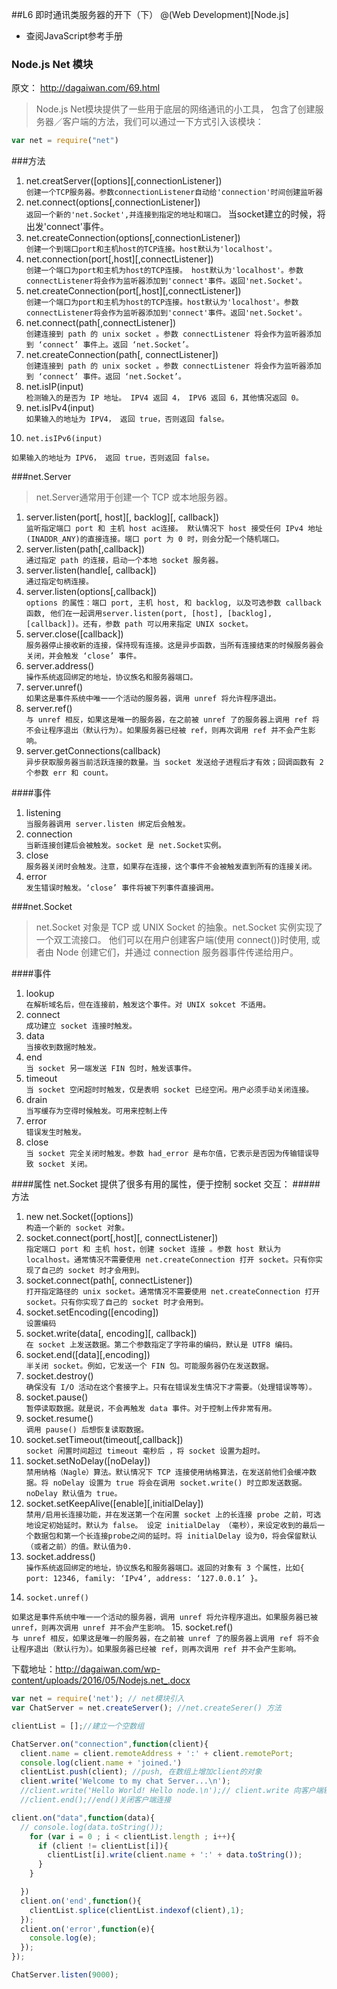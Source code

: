 ##L6 即时通讯类服务器的开下（下）
@(Web Development)[Node.js]
- 查阅JavaScript参考手册
### Node.js Net 模块

原文： http://dagaiwan.com/69.html

> Node.js Net模块提供了一些用于底层的网络通讯的小工具， 包含了创建服务器／客户端的方法，我们可以通过一下方式引入该模块：
```javascript
var net = require("net")
```

###方法

1. net.creatServer([options][,connectionListener])  
`创建一个TCP服务器。参数connectionListener自动给'connection'时间创建监听器`
2.	 net.connect(options[,connectionListener])  
`返回一个新的'net.Socket',并连接到指定的地址和端口。`
当socket建立的时候，将出发'connect'事件。 
3. net.createConnection(options[,connectionListener])  
`创建一个到端口port和主机host的TCP连接。host默认为'localhost'。`
4. net.connection(port[,host][,connectListener])  
`创建一个端口为port和主机为host的TCP连接。 host默认为'localhost'。参数connectListener将会作为监听器添加到'connect'事件。返回'net.Socket'。`
5. net.createConnection(port[,host][,connectListener])  
`创建一个端口为port和主机为host的TCP连接。host默认为'localhost'。参数connectListener将会作为监听器添加到'connect'事件。返回'net.Socket'。`
6. net.connect(path[,connectListener])  
`创建连接到 path 的 unix socket 。参数 connectListener 将会作为监听器添加到 ‘connect’ 事件上。返回 ‘net.Socket’。`
7. net.createConnection(path[, connectListener])  
`创建连接到 path 的 unix socket 。参数 connectListener 将会作为监听器添加到 ‘connect’ 事件。返回 ‘net.Socket’。`
8. net.isIP(input)  
`检测输入的是否为 IP 地址。 IPV4 返回 4， IPV6 返回 6，其他情况返回 0。`
9. net.isIPv4(input)  
`如果输入的地址为 IPV4， 返回 true，否则返回 false。`
10. 	net.isIPv6(input)  
`如果输入的地址为 IPV6， 返回 true，否则返回 false。`


###net.Server
> net.Server通常用于创建一个 TCP 或本地服务器。

1. server.listen(port[, host][, backlog][, callback])  
`监听指定端口 port 和 主机 host ac连接。 默认情况下 host 接受任何 IPv4 地址(INADDR_ANY)的直接连接。端口 port 为 0 时，则会分配一个随机端口。`
2. server.listen(path[,callback])  
`通过指定 path 的连接，启动一个本地 socket 服务器。` 
3. server.listen(handle[, callback])  
`通过指定句柄连接。`
4. server.listen(options[,callback])  
`options 的属性：端口 port, 主机 host, 和 backlog, 以及可选参数 callback 函数, 他们在一起调用server.listen(port, [host], [backlog],
[callback])。还有，参数 path 可以用来指定 UNIX socket。`
5. server.close([callback])  
`服务器停止接收新的连接，保持现有连接。这是异步函数，当所有连接结束的时候服务器会关闭，并会触发 ‘close’ 事件。` 
6. server.address()  
`操作系统返回绑定的地址，协议族名和服务器端口。` 
7. server.unref()  
`如果这是事件系统中唯一一个活动的服务器，调用 unref 将允许程序退出。`
8. server.ref()  
`与 unref 相反，如果这是唯一的服务器，在之前被 unref 了的服务器上调用 ref 将不会让程序退出（默认行为）。如果服务器已经被 ref，则再次调用 ref 并不会产生影响。` 
9. server.getConnections(callback)   
`异步获取服务器当前活跃连接的数量。当 socket 发送给子进程后才有效；回调函数有 2 个参数 err 和 count。`

####事件

1. listening   
`当服务器调用 server.listen 绑定后会触发。`
2. connection   
`当新连接创建后会被触发。socket 是 net.Socket实例。`
3. close    
`服务器关闭时会触发。注意，如果存在连接，这个事件不会被触发直到所有的连接关闭。`
4. error   
`发生错误时触发。‘close’ 事件将被下列事件直接调用。`

###net.Socket
> net.Socket 对象是 TCP 或 UNIX Socket 的抽象。net.Socket 实例实现了一个双工流接口。
他们可以在用户创建客户端(使用 connect())时使用, 或者由 Node 创建它们，并通过 connection 服务器事件传递给用户。

####事件
 1. lookup   
`在解析域名后，但在连接前，触发这个事件。对 UNIX sokcet 不适用。`
 2. connect  
 `成功建立 socket 连接时触发。`
 3. data   
 `当接收到数据时触发。`
 4. end   
 `当 socket 另一端发送 FIN 包时，触发该事件。`
 5. timeout   
 `当 socket 空闲超时时触发，仅是表明 socket 已经空闲。用户必须手动关闭连接。`
 6. drain   
 `当写缓存为空得时候触发。可用来控制上传`
 7. error   
 `错误发生时触发。`
 8. close   
 `当 socket 完全关闭时触发。参数 had_error 是布尔值，它表示是否因为传输错误导致 socket 关闭。`

####属性
net.Socket 提供了很多有用的属性，便于控制 socket 交互：
#####方法

1. new net.Socket([options])  
`构造一个新的 socket 对象。` 
2. socket.connect(port[,host][, connectListener])   
`指定端口 port 和 主机 host，创建 socket 连接 。参数 host 默认为 localhost。通常情况不需要使用 net.createConnection 打开 socket。只有你实现了自己的 socket 时才会用到。`
3. socket.connect(path[, connectListener])   
`打开指定路径的 unix socket。通常情况不需要使用 net.createConnection 打开 socket。只有你实现了自己的 socket 时才会用到。`
4. socket.setEncoding([encoding])  
`设置编码` 
5. socket.write(data[, encoding][, callback])   
`在 socket 上发送数据。第二个参数指定了字符串的编码，默认是 UTF8 编码。`
6. socket.end([data][,encoding])   
`半关闭 socket。例如，它发送一个 FIN 包。可能服务器仍在发送数据。`
7. 	socket.destroy()   
`确保没有 I/O 活动在这个套接字上。只有在错误发生情况下才需要。（处理错误等等）。`
8. socket.pause()   
`暂停读取数据。就是说，不会再触发 data 事件。对于控制上传非常有用。`
9. socket.resume()   
`调用 pause() 后想恢复读取数据。`
10. socket.setTimeout(timeout[,callback])   
`socket 闲置时间超过 timeout 毫秒后 ，将 socket 设置为超时。`
11. socket.setNoDelay([noDelay])   
`禁用纳格（Nagle）算法。默认情况下 TCP 连接使用纳格算法，在发送前他们会缓冲数据。将 noDelay 设置为 true 将会在调用 socket.write() 时立即发送数据。noDelay 默认值为 true。` 
12. socket.setKeepAlive([enable][,initialDelay])   
`禁用/启用长连接功能，并在发送第一个在闲置 socket 上的长连接 probe 之前，可选地设定初始延时。默认为 false。 设定 initialDelay （毫秒），来设定收到的最后一个数据包和第一个长连接probe之间的延时。将 initialDelay 设为0，将会保留默认（或者之前）的值。默认值为0.`
13. socket.address()   
`操作系统返回绑定的地址，协议族名和服务器端口。返回的对象有 3 个属性，比如{ port: 12346, family: ‘IPv4’, address: ‘127.0.0.1’ }。`
14. 	socket.unref()   
`如果这是事件系统中唯一一个活动的服务器，调用 unref 将允许程序退出。如果服务器已被 unref，则再次调用 unref 并不会产生影响。`
15. socket.ref()   
`与 unref 相反，如果这是唯一的服务器，在之前被 unref 了的服务器上调用 ref 将不会让程序退出（默认行为）。如果服务器已经被 ref，则再次调用 ref 并不会产生影响。`


下载地址：http://dagaiwan.com/wp-content/uploads/2016/05/Nodejs.net_.docx


```javascript
var net = require('net'); // net模块引入
var ChatServer = net.createServer(); //net.createSerer() 方法

clientList = [];//建立一个空数组

ChatServer.on("connection",function(client){
  client.name = client.remoteAddress + ':' + client.remotePort;
  console.log(client.name + 'joined.')
  clientList.push(client); //push, 在数组上增加client的对象
  client.write('Welcome to my chat Server...\n');
  //client.write('Hello World! Hello node.\n');// client.write 向客户端输出内容
  //client.end();//end()关闭客户端连接

client.on("data",function(data){
  // console.log(data.toString());
    for (var i = 0 ; i < clientList.length ; i++){
      if (client != clientList[i]){
        clientList[i].write(client.name + ':' + data.toString());
      }
    }

  })
  client.on('end',function(){
    clientList.splice(clientList.indexof(client),1);
  });
  client.on('error',function(e){
    console.log(e);
  });
});

ChatServer.listen(9000);

```
